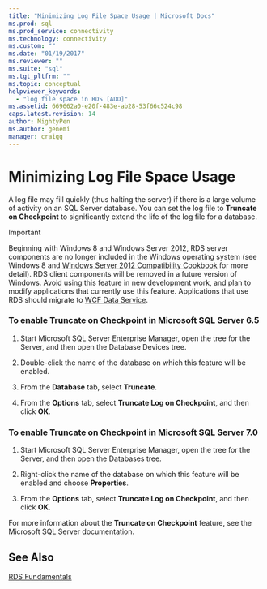 ```yaml
---
title: "Minimizing Log File Space Usage | Microsoft Docs"
ms.prod: sql
ms.prod_service: connectivity
ms.technology: connectivity
ms.custom: ""
ms.date: "01/19/2017"
ms.reviewer: ""
ms.suite: "sql"
ms.tgt_pltfrm: ""
ms.topic: conceptual
helpviewer_keywords: 
  - "log file space in RDS [ADO]"
ms.assetid: 669662a0-e20f-483e-ab28-53f66c524c98
caps.latest.revision: 14
author: MightyPen
ms.author: genemi
manager: craigg
---
```

# Minimizing Log File Space Usage
A log file may fill quickly (thus halting the server) if there is a large volume of activity on an SQL Server database. You can set the log file to **Truncate on Checkpoint** to significantly extend the life of the log file for a database.  
  
> [!IMPORTANT]
>  Beginning with Windows 8 and Windows Server 2012, RDS server components are no longer included in the Windows operating system (see Windows 8 and [Windows Server 2012 Compatibility Cookbook](https://www.microsoft.com/en-us/download/details.aspx?id=27416) for more detail). RDS client components will be removed in a future version of Windows. Avoid using this feature in new development work, and plan to modify applications that currently use this feature. Applications that use RDS should migrate to [WCF Data Service](http://go.microsoft.com/fwlink/?LinkId=199565).  
  
### To enable Truncate on Checkpoint in Microsoft SQL Server 6.5  
  
1.  Start Microsoft SQL Server Enterprise Manager, open the tree for the Server, and then open the Database Devices tree.  
  
2.  Double-click the name of the database on which this feature will be enabled.  
  
3.  From the **Database** tab, select **Truncate**.  
  
4.  From the **Options** tab, select **Truncate Log on Checkpoint**, and then click **OK**.  
  
### To enable Truncate on Checkpoint in Microsoft SQL Server 7.0  
  
1.  Start Microsoft SQL Server Enterprise Manager, open the tree for the Server, and then open the Databases tree.  
  
2.  Right-click the name of the database on which this feature will be enabled and choose **Properties**.  
  
3.  From the **Options** tab, select **Truncate Log on Checkpoint**, and then click **OK**.  
  
 For more information about the **Truncate on Checkpoint** feature, see the Microsoft SQL Server documentation.  
  
## See Also  
 [RDS Fundamentals](../../../ado/guide/remote-data-service/rds-fundamentals.md)


